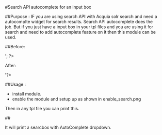 #Search API autocomplete for an input box

##Purpose :
IF you are using search API with Acquia solr search and need a autocomplte widget for search results.
Search API autocomplete does the job. But if you just have a input box in your tpl files and you are using it for search 
and need to add autocomplete feature on it then this module can be used.

##Before: 
<? echo  '<input type="text">'; ?>

After:
<? echo '<input class="auto_submit form-text form-autocomplete" type="text" id="gk_search_box" name="keys" value="" size="60" maxlength="128" autocomplete="OFF" aria-autocomplete="list" placeholder="searhbox">'?>






##Usage :
 - install module.
 - enable the module and setup up as shown in enable_search.png

 Then in any tpl file you can print this.
 
##<? print drupal_render(drupal_get_form ('gk_search_form')); ?>

It will print a searcbox with AutoComplete dropdown. 

